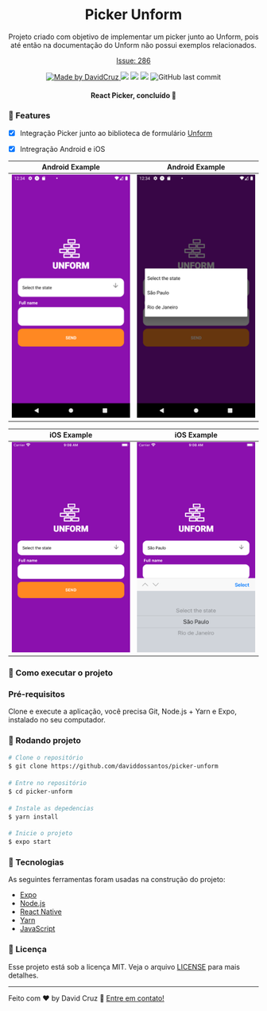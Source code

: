
<h1 align="center">Picker Unform</h1>

<p align="center">Projeto criado com objetivo de implementar um picker junto ao Unform, pois até então na documentação do Unform não possui exemplos relacionados.
</p>

<p align="center"><a href="https://github.com/Rocketseat/unform/issues/286">Issue: 286</a></p>


<p align="center">
 <a href="https://www.linkedin.com/in/daviddossantoscruz/">
    <img alt="Made by DavidCruz" src="https://img.shields.io/badge/made%20by-daviddossantos-%2304D361">
  </a>
<img src="https://img.shields.io/github/stars/daviddossantos/picker-unform">
<img src="https://img.shields.io/github/license/daviddossantos/picker-unform">
<img src="https://img.shields.io/steam/size/picker-unform">
  <img alt="GitHub last commit" src="https://img.shields.io/github/last-commit/daviddossantos/picker-unform">

</p>


<h4 align="center"> React Picker, concluído 🚀 </h4>


### 🔨 Features

-  [x] Integração Picker junto ao biblioteca de formulário <a href="unform.dev" >Unform<a>
-  [x] Intregração Android e iOS 


| Android Example 	| Android Example 	|
|-------------	|-------------	|
| ![android-example-01](.github/android01.png) | ![android-example-02](.github/android02.png) | 

| iOS Example 	| iOS Example 	|
|-------------	|-------------	|
| ![ios-example-01](.github/ios01.png)  | ![ios-example-02](.github/ios02.png) |


### 🚀  Como executar o projeto

### Pré-requisitos

Clone e execute a aplicação, você precisa Git, Node.js + Yarn e Expo, instalado no seu computador.

### 🎲 Rodando projeto

```bash
# Clone o repositório
$ git clone https://github.com/daviddossantos/picker-unform

# Entre no repositório
$ cd picker-unform

# Instale as depedencias
$ yarn install

# Inicie o projeto
$ expo start
```

### 💚 Tecnologias

As seguintes ferramentas foram usadas na construção do projeto:

- [Expo](https://expo.io/)
- [Node.js](https://nodejs.org/en/)
- [React Native](https://reactnative.dev/)
- [Yarn](https://yarnpkg.com/)
- [JavaScript](https://www.javascript.com/)

### 📝 Licença

Esse projeto está sob a licença MIT. Veja o arquivo [LICENSE](LICENSE.md) para mais detalhes.

---

Feito com ♥ by David Cruz :wave: [Entre em contato!](https://www.linkedin.com/in/daviddossantoscruz/)